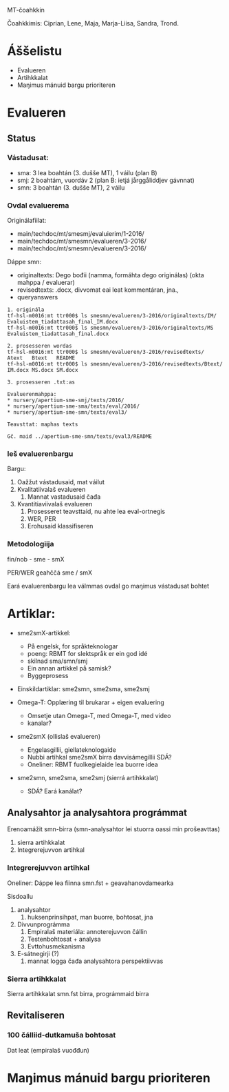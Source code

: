 MT-čoahkkin

Čoahkkimis: Ciprian, Lene, Maja, Marja-Liisa, Sandra, Trond.

# Áššelistu

* Evalueren
* Artihkkalat
* Maŋimus mánuid bargu prioriteren

#  Evalueren

## Status

### Vástadusat:

* sma: 3 lea boahtán (3. dušše MT), 1 váilu (plan B)
* smj: 2 boahtám, vuordáv 2 (plan B: ietjá jårggåliddjev gávnnat)
* smn: 3 boahtán (3. dušše MT), 2 váilu

### Ovdal evaluerema

Originálafiilat:
* main/techdoc/mt/smesmj/evaluierim/1-2016/
* main/techdoc/mt/smesmn/evalueren/3-2016/
* main/techdoc/mt/smesmn/evalueren/3-2016/

Dáppe smn:
* originaltexts: Dego bođii (namma, formáhta dego originálas) (okta mahppa / evaluerar)
* revisedtexts: .docx, divvomat eai leat kommentáran, jna.,
* queryanswers

```
1. originála
tf-hsl-m0016:mt ttr000$ ls smesmn/evalueren/3-2016/originaltexts/IM/
Evaluistem_tiadattasah_final_IM.docx
tf-hsl-m0016:mt ttr000$ ls smesmn/evalueren/3-2016/originaltexts/MS
Evaluistem_tiadattasah_final.docx

2. prosesseren wordas
tf-hsl-m0016:mt ttr000$ ls smesmn/evalueren/3-2016/revisedtexts/
Atext	Btext	README
tf-hsl-m0016:mt ttr000$ ls smesmn/evalueren/3-2016/revisedtexts/Btext/
IM.docx	MS.docx	SM.docx

3. prosesseren .txt:as

Evaluerenmahppa:
* nursery/apertium-sme-smj/texts/2016/
* nursery/apertium-sme-sma/texts/eval/2016/
* nursery/apertium-sme-smn/texts/eval3/

Teavsttat: maphas texts

Gč. maid ../apertium-sme-smn/texts/eval3/README
```

### Ieš evaluerenbargu

Bargu:

1. Oažžut vástadusaid, mat váilut
1. Kvalitatiivalaš evalueren
    1. Mannat vastadusaid čađa
1. Kvantitiaviivalaš evalueren
    1. Prosesseret teavsttaid, nu ahte lea eval-ortnegis
    1. WER, PER
    1. Erohusaid klassifiseren

### Metodologiija

fin/nob - sme - smX

PER/WER geahččá sme / smX

Eará evaluerenbargu lea válmmas ovdal go maŋimus vástadusat bohtet

# Artiklar:

* sme2smX-artikkel:
    - På engelsk, for språkteknologar
    - poeng: RBMT for slektspråk er ein god idé
    - skilnad sma/smn/smj
    - Ein annan artikkel på samisk?
    - Byggeprosess
* Einskildartiklar: sme2smn, sme2sma, sme2smj
* Omega-T: Opplæring til brukarar + eigen evaluering
    - Omsetje utan Omega-T, med Omega-T, med video
    - kanalar?

* sme2smX (ollislaš evalueren)
    - Eŋgelasgillii, giellateknologaide
    - Nubbi artihkal sme2smX birra davvisámegillii SDÁ?
    - Oneliner: RBMT fuolkegielaide lea buorre idea
* sme2smn, sme2sma, sme2smj (sierrá artihkkalat)
    - SDÁ? Eará kanálat?

## Analysahtor ja analysahtora prográmmat

Erenoamážit smn-birra (smn-analysahtor lei stuorra oassi min prošeavttas)

1. sierra artihkkalat
1. Integrerejuvvon artihkal

### Integrerejuvvon artihkal

Oneliner: Dáppe lea fiinna smn.fst + geavahanovdamearka

Sisdoallu
1. analysahtor
    1. huksenprinsihpat, man buorre, bohtosat, jna
1. Divvunprográmma
    1. Empiralaš materiála: annoterejuvvon čállin
    1. Testenbohtosat + analysa
    1. Evttohusmekanisma
1. E-sátnegirji (?)
    1. mannat logga čađa analysahtora perspektiivvas

### Sierra artihkkalat

Sierra artihkkalat smn.fst birra, prográmmaid birra

## Revitaliseren

### 100 čálliid-dutkamuša bohtosat

Dat leat (empiralaš vuođđun)

#  Maŋimus mánuid bargu prioriteren
